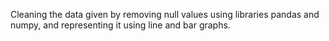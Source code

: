 Cleaning the data given by removing null values using libraries pandas and numpy, and representing it using line and bar graphs.
